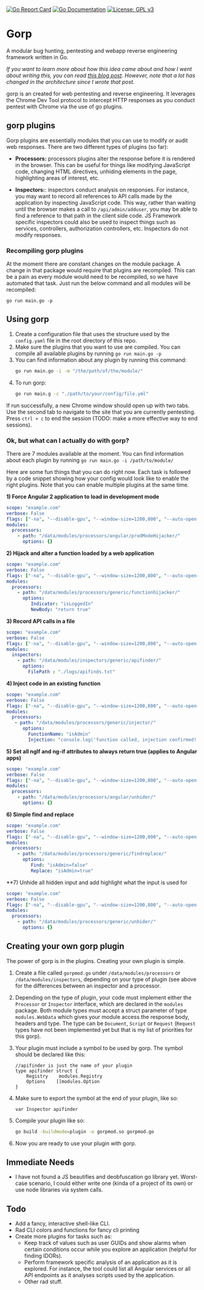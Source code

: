 [![Go Report Card](https://goreportcard.com/badge/github.com/DharmaOfCode/gorp)](https://goreportcard.com/report/github.com/DharmaOfCode/gorp)
[![Go Documentation](http://godoc.org/github.com/DharmaOfCode/gorp?status.svg)](http://godoc.org/github.com/DharmaOfCode/gorp)
[![License: GPL v3](https://img.shields.io/badge/License-GPL%20v3-blue.svg)](https://www.gnu.org/licenses/gpl-3.0)

# Gorp
A modular bug hunting, pentesting and webapp reverse engineering framework written in Go.

_If you want to learn more about how this idea came about and how I went about writing this, you can read [this blog post](https://codedharma.com/posts/chrome-devtools-fun-with-golang/). However, note that a lot has changed in the architecture since I wrote that post._

gorp is an created for web pentesting and reverse engineering. It leverages the Chrome Dev Tool protocol to intercept HTTP responses as you conduct pentest with Chrome via the use of go plugins.

## gorp plugins
Gorp plugins are essentially modules that you can use to modify or audit web responses. There are two different types of plugins (so far):

- **Processors:** processors plugins alter the response before it is rendered in the browser. This can be useful for things like modifying JavaScript code, changing HTML directives, unhiding elements in the page, highlighting areas of interest, etc.

- **Inspectors:**: inspectors conduct  analysis on responses. For instance, you may want to record all references to API calls made by the application by inspecting JavaScript code. This way, rather than waiting until the browser makes a call to `/api/admin/adduser`, you may be able to find a reference to that path in the client side code. JS Framework specific inspectors could also be used to inspect things such as services, controllers, authorization controllers, etc. Inspectors do not modify responses.


### Recompiling gorp plugins
At the moment there are constant changes on the module package. A change in that package would require that plugins are recompiled. This can be a pain as every module would need to be recompiled, so we have automated that task. Just run the below command and all modules will be recompiled:

```shell
go run main.go -p
```

## Using gorp
1. Create a configuration file that uses the structure used by the `config.yaml` file in the root directory of this repo.
2. Make sure the plugins that you want to use are compiled. You can compile all available plugins by running `go run main.go -p`
3. You can find information about any plugin by running this command:
   ```bash
   go run main.go -i -m "/the/path/of/the/module/"
   ```
4. To run gorp:
   ```bash
   go run main.g -c "./path/to/your/config/file.yml"
   ```
   
If run successfully, a new Chrome window should open up with two tabs. Use the second tab to navigate to the site that you are currently pentesting. Press `ctrl + c` to end the session (TODO: make a more effective way to end sessions).

### Ok, but what can I actually do with gorp?

There are 7 modules available at the moment. You can find information about each plugin by running `go run main.go -i /path/to/module/`

Here are some fun things that you can do right now. Each task is followed by a code snippet showing how your config would look like to enable the right plugins. Note that you can enable multiple plugins at the same time.

**1) Force Angular 2 application to load in development mode**

```yaml
scope: "example.com"
verbose: False
flags: ["-na", "--disable-gpu", "--window-size=1200,800", "--auto-open-devtools-for-tabs","--disable-popup-blocking"]
modules:
  processors:
    - path: "/data/modules/processors/angular/prodModeHijacker/"
      options: {}
```

**2) Hijack and alter a function loaded by a web application**

```yaml
scope: "example.com"
verbose: False
flags: ["-na", "--disable-gpu", "--window-size=1200,800", "--auto-open-devtools-for-tabs","--disable-popup-blocking"]
modules:
  processors:
    - path: "/data/modules/processors/generic/functionhijacker/"
      options:
         Indicator: "isLoggedIn"
         NewBody: "return true"
```

**3) Record API calls in a file**

```yaml
scope: "example.com"
verbose: False
flags: ["-na", "--disable-gpu", "--window-size=1200,800", "--auto-open-devtools-for-tabs","--disable-popup-blocking"]
modules:
  inspectors:
    - path: "/data/modules/inspectors/generic/apifinder/"
      options:
        FilePath : "./logs/apifinds.txt"
```

**4) Inject code in an existing function**

```yaml
scope: "example.com"
verbose: False
flags: ["-na", "--disable-gpu", "--window-size=1200,800", "--auto-open-devtools-for-tabs","--disable-popup-blocking"]
modules:
  processors:
   - path: "/data/modules/processors/generic/injector/"
      options:
        FunctionName: "isAdmin"
        Injection: "console.log('function called, injection confirmed!');return true;"}
```

**5) Set all ngIf and ng-if attributes to always return true (applies to Angular apps)**

```yaml
scope: "example.com"
verbose: False
flags: ["-na", "--disable-gpu", "--window-size=1200,800", "--auto-open-devtools-for-tabs","--disable-popup-blocking"]
modules:
  processors:
    - path: "/data/modules/processors/angular/unhider/"
      options: {}
```


**6) Simple find and replace**

```yaml
scope: "example.com"
verbose: False
flags: ["-na", "--disable-gpu", "--window-size=1200,800", "--auto-open-devtools-for-tabs","--disable-popup-blocking"]
modules:
  processors:
    - path: "/data/modules/processors/generic/findreplace/"
      options:
         Find: "isAdmin=false"
         Replace: "isAdmin=true"
```

**7) Unhide all hidden input and add highlight what the input is used for

```yaml
scope: "example.com"
verbose: False
flags: ["-na", "--disable-gpu", "--window-size=1200,800", "--auto-open-devtools-for-tabs","--disable-popup-blocking"]
modules:
  processors:
    - path: "/data/modules/processors/generic/unhider/"
      options: {}
```

## Creating your own gorp plugin
The power of gorp is in the plugins. Creating your own plugin is simple.

1. Create a file called `gorpmod.go` under `/data/modules/processors` or `/data/modules/inspectors`, depending on your type of plugin (see above for the differences between an inspector and a processor.
2. Depending on the type of plugin, your code must implement either the `Processor` or `Inspector` interface, which are declared in the `modules` package. Both module types must accept a struct parameter of type `modules.WebData` which gives your module access the response body, headers and type. The type can be `Document`, `Script` or `Request` (`Request` types have not been implemented yet but that is my list of priorities for this gorp).
3. Your plugin must include a symbol to be used by gorp. The symbol should be declared like this:

   ```golang
   //apifinder is just the name of your plugin
   type apifinder struct {
       Registry    modules.Registry
       Options    []modules.Option
   }
   ```
4. Make sure to export the symbol at the end of your plugin, like so:

   ```golang
   var Inspector apifinder
   ```
 5. Compile your plugin like so:
 
    ```bash
    go build -buildmode=plugin -o gorpmod.so gorpmod.go
    ```
 6. Now you are ready to use your plugin with gorp. 


## Immediate Needs
- I have not found a JS beautifies and deobfuscation go library yet. Worst-case scenario, I could either write one (kinda of a project of its own) or use node libraries via system calls.

## Todo
 
 - Add a fancy, interactive shell-like CLI. 
 - Rad CLI colors and functions for fancy cli printing
 - Create more plugins for tasks such as:
     - Keep track of values such as user GUIDs and show alarms when certain conditions occur while you explore an application (helpful for finding IDORs).
     - Perform framework specific analysis of an application as it is explored. For instance, the tool could list all Angular services or all API endpoints as it analyses scripts used by the application.
     - Other rad stuff.
